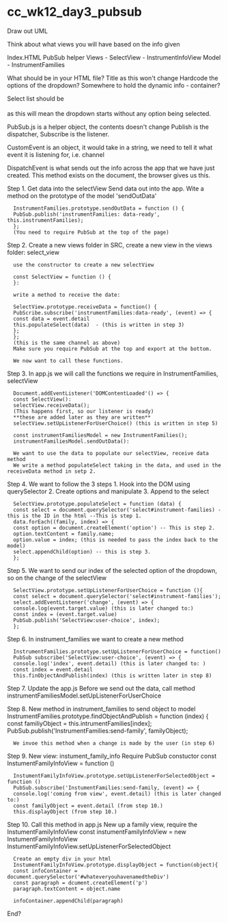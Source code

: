# cc_wk12_day3_pubsub

Draw out UML

Think about what views you will have based on the info given

  Index.HTML
  PubSub helper
  Views - SelectView
        - InstrumentInfoView
  Model - InstrumentFamilies
  
What should be in your HTML file?
  Title as this won't change
  Hardcode the options of the dropdown?
  Somewhere to hold the dynamic info - container?
  
Select list should be <option disable selected></option> as this will mean the dropdown starts without any option being selected.

PubSub.js is a helper object, the contents doesn't change
Publish is the dispatcher, Subscribe is the listener.

CustomEvent is an object, it would take in a string, we need to tell it what event it is listening for, i.e. channel

DispatchEvent is what sends out the info across the app that we have just created.  This method exists on the document, the browser gives us this.

  Step 1.
      Get data into the selectView
      Send data out into the app. Wite a method on the prototype of the model 'sendOutData'

      InstrumentFamilies.prototype.sendOutData = function () {
      PubSub.publish('instrumentFamilies: data-ready', this.instrumentFamilies);
      };
      (You need to require PubSub at the top of the page)

  Step 2.
      Create a new views folder in SRC, create a new view in the views folder: select_view

      use the constructor to create a new selectView

      const SelectView = function () {
      }:

      write a method to receive the date:

      SelectView.prototype.receiveData = function() {
      PubScribe.subscribe('instrumentFamilies:data-ready', (event) => {
      const data = event.detail
      this.populateSelect(data)  - (this is written in step 3)
      };
      };
      (this is the same channel as above)
      Make sure you require PubSub at the top and export at the bottom.

      We now want to call these functions.

  Step 3.
      In app.js we will call the functions we require in InstrumentFamilies, selectView

      Document.addEventListener('DOMContentLoaded'() => {
      const SelectView():
      selectView.receiveData();
      (This happens first, so our listener is ready)
      **these are added later as they are written**
      selectView.setUpListenerForUserChoice() (this is written in step 5)

      const instrumentFamiliesModel = new InstrumentFamilies();
      instrumentFamiliesModel.sendOutData():

      We want to use the data to populate our selectView, receive data method
      We write a method populateSelect taking in the data, and used in the receiveData method in setp 2.

  Step 4.
      We want to follow the 3 steps
        1. Hook into the DOM using querySelector
        2. Create options and manipulate
        3. Append to the select

      SelectView.prototype.populateSelect = function (data) {
      const select = document.querySelector('select#instrument-families) - this is the ID in the html --This is step 1.
      data.forEach((family, index) => { 
      const option = document.createElement('option') -- This is step 2.
      option.textContent = family.name;
      option.value = index; (this is needed to pass the index back to the model)
      select.appendChild(option) -- this is step 3.
      };

  Step 5.
      We want to send our index of the selected option of the dropdown, so on the change of the selectView

      SelectView.prototype.setUpListenerForUserChoice = function (){
      const select = document.querySelector('select#instrument-families');
      select.addEventListener('change', (event) => {
      console.log(event.target.value) (this is later changed to:)
      const index = (event.target.value)
      PubSub.publish('SelectView:user-choice', index);
      };

  Step 6.
      In instrument_families we want to create a new method

      InstrumentFamilies.prototype.setUpListenerForUserChoice = function()
      PubSub subscribe('SelectView:user-choice', (event) => {
      console.log('index', event.detail) (this is later changed to: )
      const index = event.detail
      this.finObjectAndPublish(index) (this is written later in step 8)

  Step 7.
      Update the app.js
      Before we send out the data, call method
      instrumentFamiliesModel.setUpListenerForUserChoice

  Step 8.
      New method in instrument_families to send object to model
      InstrumentFamilies.prototype.findObjectAndPublish = function (index) {
      const familiyObject = this.intrumentFamilies[index];
      PubSub.publish('InstrumentFamilies:send-family', familyObject);

      We invoe this method when a change is made by the user (in step 6)

  Step 9.
      New view: instument_family_info
      Require PubSub
      constuctor
      const InstumentFamilyInfoView = function ()

      InstumentFamilyInfoView.prototype.setUpListenerForSelectedObject = function ()
      PubSub.subscribe('InstumentFamilies:send-family, (event) => {
      console.log('coming from view', event.detail) (this is later changed to:)
      const familyObject = event.detail (from step 10.)
      this.displayObject (from step 10.)

  Step 10. 
      Call this method in app.js
      New up a family view, require the InstumentFamilyInfoView 
      const instumentFamilyInfoView = new InstumentFamilyInfoView
      InstumentFamilyInfoView.setUpListenerForSelectedObject

      Create an empty div in your html
      InstumentFamilyInfoView.prototype.displayObject = function(object){
      const infoContainer = document.querySelector('#whateveryouhavenamedtheDiv')
      const paragraph = dcument.createElement('p')
      paragraph.textContent = object.name

      infoContainer.appendChild(paragraph)

End?

